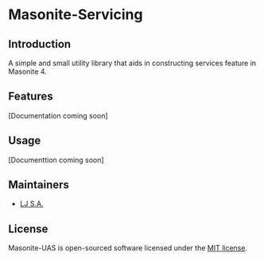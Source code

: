# Masonite-Servicing

## Introduction
A simple and small utility library that aids in constructing services feature in Masonite 4.

## Features
[Documentation coming soon]

## Usage
[Documenttion coming soon]

## Maintainers
- [LJ S.A.](https://www.github.com/lvjhn)

## License
Masonite-UAS is open-sourced software licensed under the [MIT license](LICENSE).

